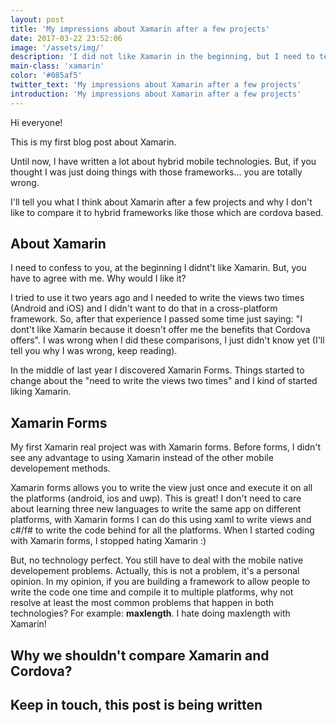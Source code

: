 ```yaml
---
layout: post
title: 'My impressions about Xamarin after a few projects'
date: 2017-03-22 23:52:06
image: '/assets/img/'
description: 'I did not like Xamarin in the beginning, but I need to tell you, I kind of started liking it :)'
main-class: 'xamarin'
color: '#085af5'
twitter_text: 'My impressions about Xamarin after a few projects'
introduction: 'My impressions about Xamarin after a few projects'
---
```


Hi everyone!

This is my first blog post about Xamarin.

Until now, I have written a lot about hybrid mobile technologies. But, if you thought I was just doing things with those frameworks... you are totally wrong.

I'll tell you what I think about Xamarin after a few projects and why I don't like to compare it to hybrid frameworks like those which are cordova based.

## About Xamarin
I need to confess to you, at the beginning I didnt't like Xamarin. But, you have to agree with me. Why  would I like it?

I tried to use it two years ago and I needed to write the views two times (Android and iOS) and I didn't want to do that in a cross-platform framework. So, after that experience I passed some time just saying: "I dont't like Xamarin because it doesn't offer me the benefits that Cordova offers". I was wrong when I did these comparisons, I just didn't know yet (I'll tell you why I was wrong, keep reading).

In the middle of last year I discovered Xamarin Forms. Things started to change about the "need to write the views two times" and I kind of started liking Xamarin.

## Xamarin Forms
My first Xamarin real project was with Xamarin forms. Before forms, I didn't see any advantage to using Xamarin instead of the other mobile developement methods.

Xamarin forms allows you to write the view just once and execute it on all the platforms (android, ios and uwp). This is great! I don't need to care about learning three new languages to write the same app on different platforms, with Xamarin forms I can do this using xaml to write views and c#/f# to write the code behind for all the platforms.
When I started coding with Xamarin forms, I stopped hating Xamarin :)

But, no technology perfect. You still have to deal with the mobile native developement problems. Actually, this is not a problem, it's a personal opinion. In my opinion, if you are building a framework to allow people to write the code one time and compile it to multiple platforms, why not resolve at least the most common problems that happen in both technologies? For example: **maxlength**. I hate doing maxlength with Xamarin!


## Why we shouldn't compare Xamarin and Cordova?


## Keep in touch, this post is being written